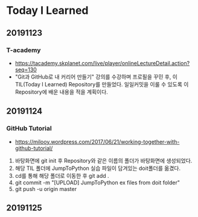 ﻿# Today I Learned


## 20191123
### T-academy
* https://tacademy.skplanet.com/live/player/onlineLectureDetail.action?seq=130
* "Git과 GitHub로 내 커리어 만들기" 강의를 수강하며 프로필을 꾸민 후, 이 TIL(Today I Learned) Repository를 만들었다. 일일커밋을 이룰 수 있도록 이 Repository에 배운 내용을 적을 계획이다.

## 20191124
### GitHub Tutorial
* https://milooy.wordpress.com/2017/06/21/working-together-with-github-tutorial/
1. 바탕화면에 git init 후 Repository와 같은 이름의 폴더가 바탕화면에 생성되었다.
2.  해당 TIL 폴더에 JumpToPython 실습 파일이 담겨있는 doit폴더를 옮겼다.
3. cd를 통해 해당 폴더로 이동한 후 git add .
4. git commit -m "[UPLOAD] JumpToPython ex files from doit folder"
5. git push -u origin master

## 20191125
